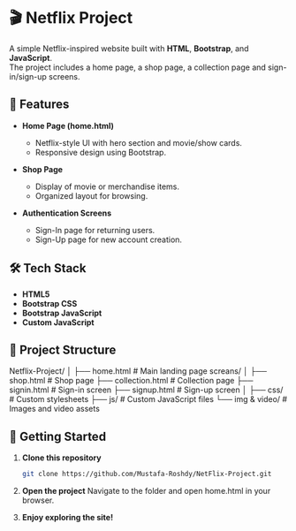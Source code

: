 # 🎬 Netflix Project

A simple Netflix-inspired website built with **HTML**, **Bootstrap**, and **JavaScript**.  
The project includes a home page, a shop page, a collection page and sign-in/sign-up screens.

## 📌 Features
- **Home Page (home.html)**  
  - Netflix-style UI with hero section and movie/show cards.
  - Responsive design using Bootstrap.
  
- **Shop Page**  
  - Display of movie or merchandise items.
  - Organized layout for browsing.

- **Authentication Screens**  
  - Sign-In page for returning users.
  - Sign-Up page for new account creation.

## 🛠️ Tech Stack
- **HTML5**
- **Bootstrap CSS**
- **Bootstrap JavaScript**
- **Custom JavaScript**

## 📂 Project Structure
Netflix-Project/
│
├── home.html # Main landing page
  screans/
  │
  ├── shop.html # Shop page
  ├── collection.html # Collection page
  ├── signin.html # Sign-in screen
  ├── signup.html # Sign-up screen
│
├── css/ # Custom stylesheets
├── js/ # Custom JavaScript files
└── img & video/ # Images and video assets

## 🚀 Getting Started
1. **Clone this repository**
   ```bash
   git clone https://github.com/Mustafa-Roshdy/NetFlix-Project.git

2. **Open the project**
   Navigate to the folder and open home.html in your browser.

3. **Enjoy exploring the site!**





